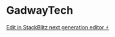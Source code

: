 # GadwayTech

[Edit in StackBlitz next generation editor ⚡️](https://stackblitz.com/~/github.com/Vibrano7/GadwayTech)